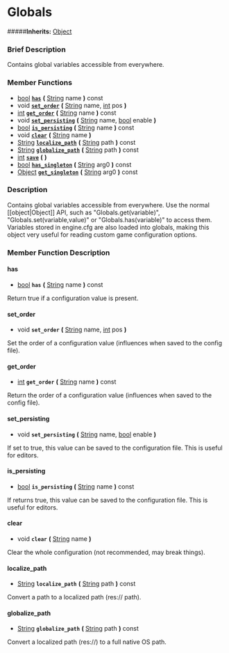 #  Globals  
#####**Inherits:** [Object](class_object)

###  Brief Description  
Contains global variables accessible from everywhere.

###  Member Functions 
  * [bool](class_bool)  **[`has`](#has)**  **(** [String](class_string) name  **)** const
  * void  **[`set_order`](#set_order)**  **(** [String](class_string) name, [int](class_int) pos  **)**
  * [int](class_int)  **[`get_order`](#get_order)**  **(** [String](class_string) name  **)** const
  * void  **[`set_persisting`](#set_persisting)**  **(** [String](class_string) name, [bool](class_bool) enable  **)**
  * [bool](class_bool)  **[`is_persisting`](#is_persisting)**  **(** [String](class_string) name  **)** const
  * void  **[`clear`](#clear)**  **(** [String](class_string) name  **)**
  * [String](class_string)  **[`localize_path`](#localize_path)**  **(** [String](class_string) path  **)** const
  * [String](class_string)  **[`globalize_path`](#globalize_path)**  **(** [String](class_string) path  **)** const
  * [int](class_int)  **[`save`](#save)**  **(** **)**
  * [bool](class_bool)  **[`has_singleton`](#has_singleton)**  **(** [String](class_string) arg0  **)** const
  * [Object](class_object)  **[`get_singleton`](#get_singleton)**  **(** [String](class_string) arg0  **)** const

###  Description  
Contains global variables accessible from everywhere. Use the normal [[object|Object]] API, such as "Globals.get(variable)", "Globals.set(variable,value)" or "Globals.has(variable)" to access them. Variables stored in engine.cfg are also loaded into globals, making this object very useful for reading custom game configuration options.

###  Member Function Description  

#### <a name="has">has</a>
  * [bool](class_bool)  **`has`**  **(** [String](class_string) name  **)** const

Return true if a configuration value is present.

#### <a name="set_order">set_order</a>
  * void  **`set_order`**  **(** [String](class_string) name, [int](class_int) pos  **)**

Set the order of a configuration value (influences when saved to the config file).

#### <a name="get_order">get_order</a>
  * [int](class_int)  **`get_order`**  **(** [String](class_string) name  **)** const

Return the order of a configuration value (influences when saved to the config file).

#### <a name="set_persisting">set_persisting</a>
  * void  **`set_persisting`**  **(** [String](class_string) name, [bool](class_bool) enable  **)**

If set to true, this value can be saved to the configuration file. This is useful for editors.

#### <a name="is_persisting">is_persisting</a>
  * [bool](class_bool)  **`is_persisting`**  **(** [String](class_string) name  **)** const

If returns true, this value can be saved to the configuration file. This is useful for editors.

#### <a name="clear">clear</a>
  * void  **`clear`**  **(** [String](class_string) name  **)**

Clear the whole configuration (not recommended, may break things).

#### <a name="localize_path">localize_path</a>
  * [String](class_string)  **`localize_path`**  **(** [String](class_string) path  **)** const

Convert a path to a localized path (res:// path).

#### <a name="globalize_path">globalize_path</a>
  * [String](class_string)  **`globalize_path`**  **(** [String](class_string) path  **)** const

Convert a localized path (res://) to a full native OS path.
